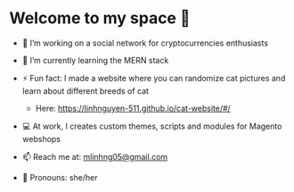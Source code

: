 # Welcome to my space 👋
<!--
**LinhNguyen-511/LinhNguyen-511** is a ✨ _special_ ✨ repository because its `README.md` (this file) appears on your GitHub profile.

Here are some ideas to get you started:

- 🔭 I’m currently working on ...
- 🌱 I’m currently learning ...
- 👯 I’m looking to collaborate on ...
- 🤔 I’m looking for help with ...
- 💬 Ask me about ...
- 📫 How to reach me: ...
- 😄 Pronouns: ...
- ⚡ Fun fact: ...
-->

- 🔭 I’m working on a social network for cryptocurrencies enthusiasts
- 🌱 I’m currently learning the MERN stack 
- ⚡ Fun fact: I made a website where you can randomize cat pictures and learn about different breeds of cat 
  - Here: https://linhnguyen-511.github.io/cat-website/#/

- :computer: At work, I creates custom themes, scripts and modules for Magento webshops
- 📫 Reach me at: mlinhng05@gmail.com
- :woman: Pronouns: she/her

